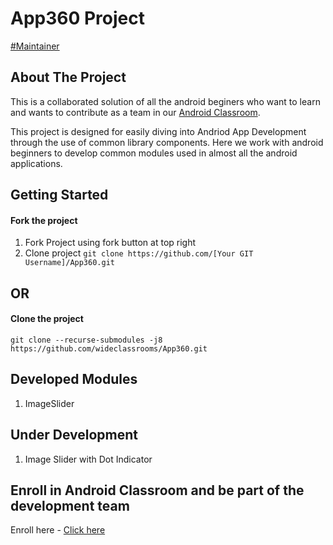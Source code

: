 # App360 Project
[#Maintainer](https://wideclassrooms.com)

## About The Project 
This is a collaborated solution of all the android beginers who want to learn and wants to contribute as a team in our [Android Classroom](https://wideclassrooms.com/in/classrooms/App360-nKJdSs0w).

This project is designed for easily diving into Andriod App Development through the use of common library components. 
Here we work with android beginners to develop common modules used in almost all the android applications. 

## Getting Started

#### Fork the project 
1. Fork Project using fork button at top right
2. Clone project
`git clone https://github.com/[Your GIT Username]/App360.git`

## OR

#### Clone the project
     
  `git clone --recurse-submodules -j8 https://github.com/wideclassrooms/App360.git`

## Developed Modules
1. ImageSlider

## Under Development
1. Image Slider with Dot Indicator



## Enroll in Android Classroom and be part of the development team

Enroll here - [Click here](https://wideclassrooms.com/in/classrooms/App360-nKJdSs0w)

